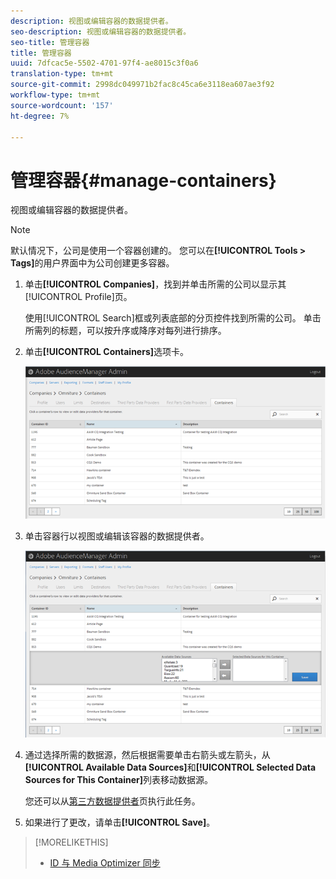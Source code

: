 ```yaml
---
description: 视图或编辑容器的数据提供者。
seo-description: 视图或编辑容器的数据提供者。
seo-title: 管理容器
title: 管理容器
uuid: 7dfcac5e-5502-4701-97f4-ae8015c3f0a6
translation-type: tm+mt
source-git-commit: 2998dc049971b2fac8c45ca6e3118ea607ae3f92
workflow-type: tm+mt
source-wordcount: '157'
ht-degree: 7%

---
```



# 管理容器{#manage-containers}

视图或编辑容器的数据提供者。

<!-- t_containers.xml -->

>[!NOTE]
>
>默认情况下，公司是使用一个容器创建的。 您可以在&#x200B;**[!UICONTROL Tools > Tags]**&#x200B;的用户界面中为公司创建更多容器。

1. 单击&#x200B;**[!UICONTROL Companies]**，找到并单击所需的公司以显示其[!UICONTROL Profile]页。

   使用[!UICONTROL Search]框或列表底部的分页控件找到所需的公司。 单击所需列的标题，可以按升序或降序对每列进行排序。

1. 单击&#x200B;**[!UICONTROL Containers]**&#x200B;选项卡。

   ![](assets/containers.png)

1. 单击容器行以视图或编辑该容器的数据提供者。

   ![步骤结果](assets/containers_edit.png)

1. 通过选择所需的数据源，然后根据需要单击右箭头或左箭头，从&#x200B;**[!UICONTROL Available Data Sources]**&#x200B;和&#x200B;**[!UICONTROL Selected Data Sources for This Container]**&#x200B;列表移动数据源。

   您还可以从[第三方数据提供者](../companies/admin-third-party-providers.md#task_E942DD674D794BA6B8EFD52FD866E689)页执行此任务。

1. 如果进行了更改，请单击&#x200B;**[!UICONTROL Save]**。

>[!MORELIKETHIS]
>
>* [ID 与 Media Optimizer 同步](../companies/admin-amo-sync.md#concept_2B5537233DAA4860B3503B344F937D83)

